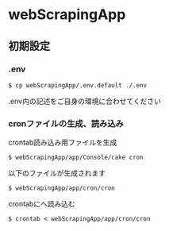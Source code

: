 # webScrapingApp

## 初期設定
### .env
```
$ cp webScrapingApp/.env.default ./.env
```
.env内の記述をご自身の環境に合わせてください

### cronファイルの生成、読み込み
crontab読み込み用ファイルを生成
```
$ webScrapingApp/app/Console/cake cron
```
以下のファイルが生成されます
```
$ webScrapingApp/app/cron/cron 
```
crontabにへ読み込む
```
$ crontab < webScrapingApp/app/cron/cron
```



